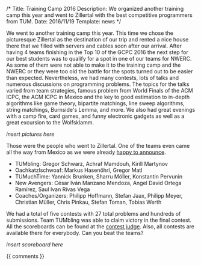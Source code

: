/*
Title: Training Camp 2016
Description: We organized another training camp this year and went to Zillertal with the best competitive programmers from TUM.
Date: 2016/11/19
Template: news
*/

We went to another training camp this year. This time we chose the picturesque Zillertal as the destination of our trip and rented a nice house there that we filled with servers and cables soon after our arrival. After having 4 teams finishing in the Top 10 of the GCPC 2016 the next step for our best students was to qualify for a spot in one of our teams for NWERC. As some of them were not able to make it to the training camp and the NWERC or they were too old the battle for the spots turned out to be easier than expected. Nevertheless, we had many contests, lots of talks and numerous discussions on programming problems. The topics for the talks varied from team strategies, famous problem from World Finals of the ACM ICPC, the ACM ICPC in Mexico and the key to good estimation to in-depth algorithms like game theory, bipartite matchings, line sweep algorithms, string matchings, Burnside's Lemma, and more. We also had great evenings with a camp fire, card games, and funny electronic gadgets as well as a great excursion to the Wolfsklamm.

*insert pictures here*

Those were the people who went to Zillertal. One of the teams even came all the way from Mexico as we were already [happy to announce](https://icpc.tum.de/news/guests_from_mexico).

* TUMbling: Gregor Schwarz, Achraf Mamdouh, Kirill Martynov
* Oachkatzlschwoaf: Markus Hasenöhrl, Gregor Matl
* TUMuchTime: Yannick Brunken, Sharru Möller, Konstantin Pervunin
* New Avengers: César Iván Manzano Mendoza, Angel David Ortega Ramírez, Saul Ivan Rivas Vega
* Coaches/Organizers: Philipp Hoffmann, Stefan Jaax, Philipp Meyer, Christian Müller, Chris Pinkau, Stefan Toman, Tobias Werth

We had a total of five contests with 27 total problems and hundreds of submissions. Team TUMbling was able to claim victory in the final contest. All the scoreboards can be found at the [contest judge](https://judge.in.tum.de/contest/). Also, all contests are available there for everybody. Can you beat the teams?

*insert scoreboard here*

{{ comments }}
